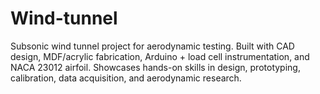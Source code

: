 # Wind-tunnel
Subsonic wind tunnel project for aerodynamic testing. Built with CAD design, MDF/acrylic fabrication, Arduino + load cell instrumentation, and NACA 23012 airfoil. Showcases hands-on skills in design, prototyping, calibration, data acquisition, and aerodynamic research.

